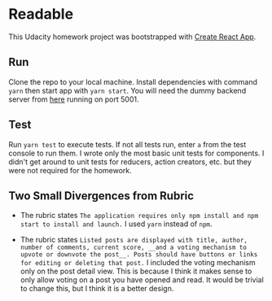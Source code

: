# Readable

This Udacity homework project was bootstrapped with [Create React App](https://github.com/facebookincubator/create-react-app).

## Run

Clone the repo to your local machine. Install dependencies with command `yarn` then start app with `yarn start`. You will need the dummy backend server from [here](https://github.com/udacity/reactnd-project-readable-starter) running on port 5001.

## Test

Run `yarn test` to execute tests. If not all tests run, enter `a` from the test console to run them. I wrote only the most basic unit tests for components. I didn't get around to unit tests for reducers, action creators, etc. but they were not required for the homework.

## Two Small Divergences from Rubric

- The rubric states `The application requires only npm install and npm start to install and launch.` I used `yarn` instead of `npm`.

- The rubric states `Listed posts are displayed with title, author, number of comments, current score, __and a voting mechanism to upvote or downvote the post__. Posts should have buttons or links for editing or deleting that post.` I included the voting mechanism only on the post detail view. This is because I think it makes sense to only allow voting on a post you have opened and read. It would be trivial to change this, but I think it is a better design.

